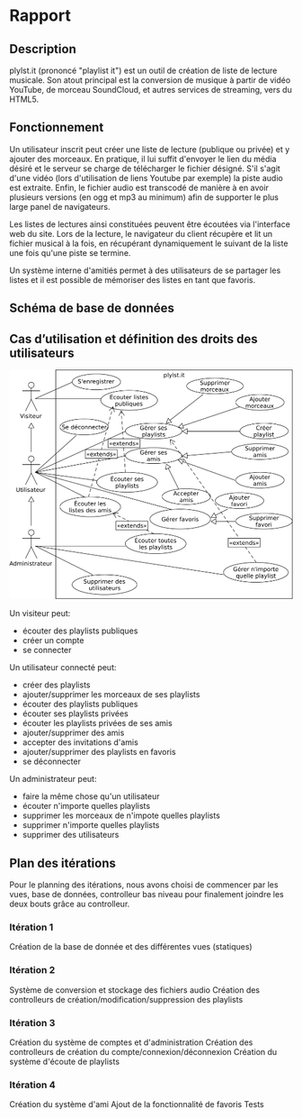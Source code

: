 Rapport
=======

Description
-----------

plylst.it (prononcé "playlist it") est un outil de création de liste de lecture musicale. Son atout principal est la conversion de musique à partir de vidéo YouTube, de morceau SoundCloud, et autres services de streaming, vers du HTML5.

Fonctionnement
--------------

Un utilisateur inscrit peut créer une liste de lecture (publique ou privée) et y ajouter des morceaux. En pratique, il lui suffit d'envoyer le lien du média désiré et le serveur se charge de télécharger le fichier désigné. S'il s'agit d'une vidéo (lors d'utilisation de liens Youtube par exemple) la piste audio est extraite. Enfin, le fichier audio est transcodé de manière à en avoir plusieurs versions (en ogg et mp3 au minimum) afin de supporter le plus large panel de navigateurs.

Les listes de lectures ainsi constituées peuvent être écoutées via l'interface web du site. Lors de la lecture, le navigateur du client récupère et lit un fichier musical à la fois, en récupérant dynamiquement le suivant de la liste une fois qu'une piste se termine.

Un système interne d'amitiés permet à des utilisateurs de se partager les listes et il est possible de mémoriser des listes en tant que favoris.

Schéma de base de données
-------------------------

Cas d’utilisation et définition des droits des utilisateurs
-----------------------------------------------------------

![Acteurs du système](Acteurs/acteurs.png)

Un visiteur peut:
- écouter des playlists publiques
- créer un compte
- se connecter

Un utilisateur connecté peut:
- créer des playlists
- ajouter/supprimer les morceaux de ses playlists
- écouter des playlists publiques
- écouter ses playlists privées
- écouter les playlists privées de ses amis
- ajouter/supprimer des amis
- accepter des invitations d'amis
- ajouter/supprimer des playlists en favoris
- se déconnecter

Un administrateur peut:
- faire la même chose qu'un utilisateur
- écouter n'importe quelles playlists
- supprimer les morceaux de n'impote quelles playlists
- supprimer n'importe quelles playlists
- supprimer des utilisateurs

Plan des itérations
-------------------

Pour le planning des itérations, nous avons choisi de commencer par les vues, base de données, controlleur bas niveau pour finalement joindre les deux bouts grâce au controlleur.

### Itération 1

Création de la base de donnée et des différentes vues (statiques)

### Itération 2

Système de conversion et stockage des fichiers audio
Création des controlleurs de création/modification/suppression des playlists

### Itération 3

Création du système de comptes et d'administration
Création des controlleurs de création du compte/connexion/déconnexion
Création du système d'écoute de playlists

### Itération 4

Création du système d'ami
Ajout de la fonctionnalité de favoris
Tests

